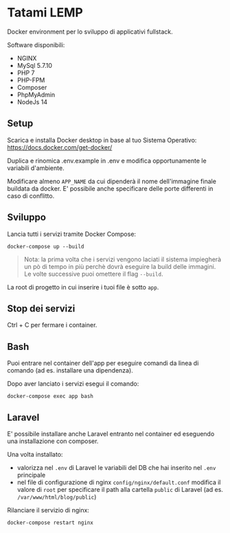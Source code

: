 # Tatami LEMP

Docker environment per lo sviluppo di applicativi fullstack.

Software disponibili:
- NGINX
- MySql 5.7.10
- PHP 7
- PHP-FPM
- Composer
- PhpMyAdmin
- NodeJs 14

## Setup
Scarica e installa Docker desktop in base al tuo Sistema Operativo: https://docs.docker.com/get-docker/

Duplica e rinomica .env.example in .env e modifica opportunamente le variabili d'ambiente.

Modificare almeno `APP_NAME` da cui dipenderà il nome dell'immagine finale buildata da docker. E' possibile anche specificare delle porte differenti in caso di conflitto.

## Sviluppo
Lancia tutti i servizi tramite Docker Compose:
```
docker-compose up --build
```

> Nota: la prima volta che i servizi vengono laciati il sistema impiegherà un pò di tempo in più perchè dovrà eseguire la build delle immagini. Le volte successive puoi omettere il flag `--build`.

La root di progetto in cui inserire i tuoi file è sotto `app`.

## Stop dei servizi
Ctrl + C per fermare i container.


## Bash
Puoi entrare nel container dell'app per eseguire comandi da linea di comando (ad es. installare una dipendenza).

Dopo aver lanciato i servizi esegui il comando:
```
docker-compose exec app bash
```

## Laravel
E' possibile installare anche Laravel entranto nel container ed eseguendo una installazione con composer.

Una volta installato:
- valorizza nel `.env` di Laravel le variabili del DB che hai inserito nel `.env` principale
- nel file di configurazione di nginx `config/nginx/default.conf` modifica il valore di `root` per specificare il path alla cartella `public` di Laravel (ad es. `/var/www/html/blog/public`)

Rilanciare il servizio di nginx:
```
docker-compose restart nginx
```

